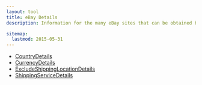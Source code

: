 ```yaml
---
layout: tool
title: eBay Details
description: Information for the many eBay sites that can be obtained by calling GeteBayDetails.

sitemap:
  lastmod: 2015-05-31
---
```


  - [CountryDetails](/developers/tools/ebay-details/CountryDetails/)
  - [CurrencyDetails](/developers/tools/ebay-details/CurrencyDetails/)
  - [ExcludeShippingLocationDetails](/developers/tools/ebay-details/ExcludeShippingLocationDetails/)
  - [ShippingServiceDetails](/developers/tools/ebay-details/ShippingServiceDetails/)
